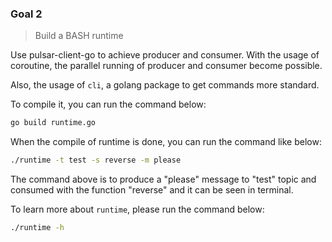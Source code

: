 ### Goal 2

> Build a BASH runtime

Use pulsar-client-go to achieve producer and consumer. With the usage of coroutine, the parallel running of producer and consumer become possible.

Also, the usage of `cli`, a golang package to get commands more standard. 

To compile it, you can run the command below:

```bash
go build runtime.go
```

When the compile of runtime is done, you can run the command like below:

```bash
./runtime -t test -s reverse -m please
```

The command above is to produce a "please" message to "test" topic and consumed with the function "reverse" and it can be seen in terminal. 

To learn more about `runtime`, please run the command below:

```bash
./runtime -h
```